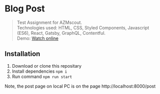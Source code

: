 #  Blog Post

> Test Assignment for AZMscout.\
> Technologies used: HTML, CSS, Styled Components, Javascript (ES6), React, Gatsby, GraphQL, Contentful.\
> Demo: <a href="https://cocky-heyrovsky-4d4a2c.netlify.app/post">Watch online</a>

## Installation

1. Download or clone this repositary
2. Install dependencies `npm i`
3. Run command `npm run start`

Note, the post page on local PC is on the page http://localhost:8000/post
